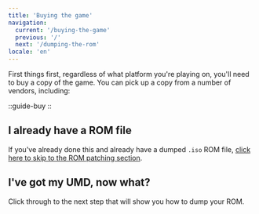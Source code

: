```yaml
---
title: 'Buying the game'
navigation:
  current: '/buying-the-game'
  previous: '/'
  next: '/dumping-the-rom'
locale: 'en'
---
```


First things first, regardless of what platform you're playing on, you'll need to buy a copy of the game. You can pick up a copy from a number of vendors, including:

::guide-buy
::

## I already have a ROM file
If you've already done this and already have a dumped `.iso` ROM file, [click here to skip to the ROM patching section](patching-the-rom).

## I've got my UMD, now what?
Click through to the next step that will show you how to dump your ROM.